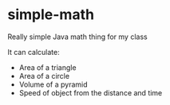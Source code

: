 # simple-math
Really simple Java math thing for my class

It can calculate:
* Area of a triangle
* Area of a circle
* Volume of a pyramid
* Speed of object from the distance and time